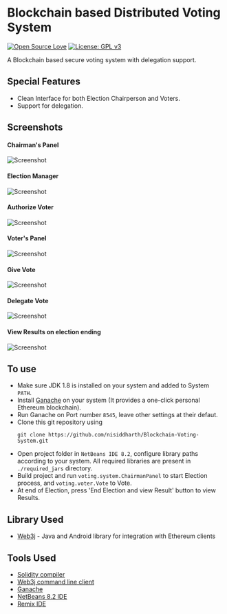 # Blockchain based Distributed Voting System
[![Open Source Love](https://badges.frapsoft.com/os/v1/open-source.svg?v=103)](https://github.com/ellerbrock/open-source-badges/)
[![License: GPL v3](https://img.shields.io/badge/License-GPLv3-blue.svg)](https://www.gnu.org/licenses/gpl-3.0)


A Blockchain based secure voting system with delegation support.
  
## Special Features
* Clean Interface for both Election Chairperson and Voters.
* Support for delegation.

## Screenshots
#### Chairman's Panel
![Screenshot](https://raw.githubusercontent.com/nisiddharth/Blockchain-Voting-System/master/Screenshots/ChairmanPanel.png?raw=true)

#### Election Manager
![Screenshot](https://raw.githubusercontent.com/nisiddharth/Blockchain-Voting-System/master/Screenshots/ManageElection.png?raw=true)

#### Authorize Voter
![Screenshot](https://raw.githubusercontent.com/nisiddharth/Blockchain-Voting-System/master/Screenshots/AuthorizeVoter.png?raw=true)

#### Voter's Panel
![Screenshot](https://raw.githubusercontent.com/nisiddharth/Blockchain-Voting-System/master/Screenshots/Vote.png?raw=true)

#### Give Vote
![Screenshot](https://raw.githubusercontent.com/nisiddharth/Blockchain-Voting-System/master/Screenshots/VoteHelper.jpg?raw=true)

#### Delegate Vote
![Screenshot](https://raw.githubusercontent.com/nisiddharth/Blockchain-Voting-System/master/Screenshots/Delegator.png?raw=true)

#### View Results on election ending
![Screenshot](https://raw.githubusercontent.com/nisiddharth/Blockchain-Voting-System/master/Screenshots/ViewResult.jpg?raw=true)

## To use
   * Make sure JDK 1.8 is installed on your system and added to System `PATH`.
   * Install [Ganache](https://www.trufflesuite.com/ganache) on your system (It provides a one-click personal Ethereum blockchain).
   * Run Ganache on Port number `8545`, leave other settings at their defaut.
   * Clone this git repository using
     ```
     git clone https://github.com/nisiddharth/Blockchain-Voting-System.git
     ```
   * Open project folder in `NetBeans IDE 8.2`, configure library paths according to your system. All required libraries are present in `./required_jars` directory.
   * Build project and run `voting.system.ChairmanPanel` to start Election process, and `voting.voter.Vote` to Vote.
   * At end of Election, press 'End Election and view Result' button to view Results.

## Library Used
  * [Web3j](https://github.com/web3j/web3j) -  Java and Android library for integration with Ethereum clients

## Tools Used
   * [Solidity compiler](https://github.com/ethereum/solidity/releases/download/v0.5.12/solidity-windows.zip)
   * [Web3j command line client](https://github.com/web3j/web3j/releases/tag/v3.6.0)
   * [Ganache](https://www.trufflesuite.com/ganache)
   * [NetBeans 8.2 IDE](https://netbeans.org/)
   * [Remix IDE](http://remix.ethereum.org/)
